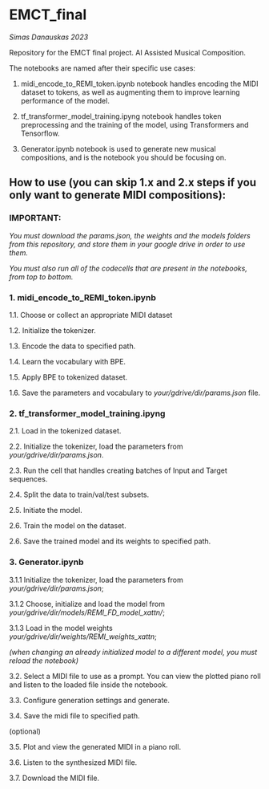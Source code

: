 
# EMCT_final
*Simas Danauskas 2023*

Repository for the EMCT final project. AI Assisted Musical Composition.

The notebooks are named after their specific use cases:

1. midi_encode_to_REMI_token.ipynb notebook handles encoding the MIDI dataset to tokens, as well as augmenting them to improve learning performance of the model.

2. tf_transformer_model_training.ipyng notebook handles token preprocessing and the training of the model, using Transformers and Tensorflow.

3. Generator.ipynb notebook is used to generate new musical compositions, and is the notebook you should be focusing on.



## How to use (you can skip 1.x and 2.x steps if you only want to generate MIDI compositions): 

### IMPORTANT:
*You must download the params.json, the weights and the models folders from this repository, and store them in your google drive in order to use them.*

*You must also run all of the codecells that are present in the notebooks, from top to bottom.*


### 1. midi_encode_to_REMI_token.ipynb ###

1.1. Choose or collect an appropriate MIDI dataset

1.2. Initialize the tokenizer.

1.3. Encode the data to specified path.

1.4. Learn the vocabulary with BPE.

1.5. Apply BPE to tokenized dataset.

1.6. Save the parameters and vocabulary to *your/gdrive/dir/params.json* file.


### 2. tf_transformer_model_training.ipyng ###

2.1. Load in the tokenized dataset.

2.2. Initialize the tokenizer, load the parameters from *your/gdrive/dir/params.json*.

2.3. Run the cell that handles creating batches of Input and Target sequences.

2.4. Split the data to train/val/test subsets.

2.5. Initiate the model.

2.6. Train the model on the dataset.

2.6. Save the trained model and its weights to specified path.


### 3. Generator.ipynb ###

3.1.1 Initialize the tokenizer, load the parameters from *your/gdrive/dir/params.json*; 

3.1.2 Choose, initialize and load the model from *your/gdrive/dir/models/REMI_FD_model_xattn/*;

3.1.3 Load in the model weights *your/gdrive/dir/weights/REMI_weights_xattn*;

*(when changing an already initialized model to a different model, you must reload the notebook)*

3.2. Select a MIDI file to use as a prompt. You can view the plotted piano roll and listen to the loaded file inside the notebook.

3.3. Configure generation settings and generate.

3.4. Save the midi file to specified path.


(optional)

3.5. Plot and view the generated MIDI in a piano roll.

3.6. Listen to the synthesized MIDI file.

3.7. Download the MIDI file.
